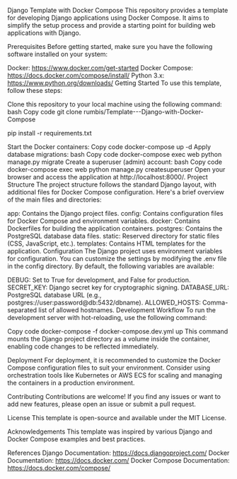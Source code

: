 Django Template with Docker Compose
This repository provides a template for developing Django applications using Docker Compose. It aims to simplify the setup process and provide a starting point for building web applications with Django.

Prerequisites
Before getting started, make sure you have the following software installed on your system:

Docker: https://www.docker.com/get-started
Docker Compose: https://docs.docker.com/compose/install/
Python 3.x: https://www.python.org/downloads/
Getting Started
To use this template, follow these steps:

Clone this repository to your local machine using the following command:
bash
Copy code
git clone rumbis/Template---Django-with-Docker-Compose

pip install -r requirements.txt

Start the Docker containers:
Copy code
docker-compose up -d
Apply database migrations:
bash
Copy code
docker-compose exec web python manage.py migrate
Create a superuser (admin) account:
bash
Copy code
docker-compose exec web python manage.py createsuperuser
Open your browser and access the application at http://localhost:8000/.
Project Structure
The project structure follows the standard Django layout, with additional files for Docker Compose configuration. Here's a brief overview of the main files and directories:

app: Contains the Django project files.
config: Contains configuration files for Docker Compose and environment variables.
docker: Contains Dockerfiles for building the application containers.
postgres: Contains the PostgreSQL database data files.
static: Reserved directory for static files (CSS, JavaScript, etc.).
templates: Contains HTML templates for the application.
Configuration
The Django project uses environment variables for configuration. You can customize the settings by modifying the .env file in the config directory. By default, the following variables are available:

DEBUG: Set to True for development, and False for production.
SECRET_KEY: Django secret key for cryptographic signing.
DATABASE_URL: PostgreSQL database URL (e.g., postgres://user:password@db:5432/dbname).
ALLOWED_HOSTS: Comma-separated list of allowed hostnames.
Development Workflow
To run the development server with hot-reloading, use the following command:

Copy code
docker-compose -f docker-compose.dev.yml up
This command mounts the Django project directory as a volume inside the container, enabling code changes to be reflected immediately.

Deployment
For deployment, it is recommended to customize the Docker Compose configuration files to suit your environment. Consider using orchestration tools like Kubernetes or AWS ECS for scaling and managing the containers in a production environment.

Contributing
Contributions are welcome! If you find any issues or want to add new features, please open an issue or submit a pull request.

License
This template is open-source and available under the MIT License.

Acknowledgements
This template was inspired by various Django and Docker Compose examples and best practices.

References
Django Documentation: https://docs.djangoproject.com/
Docker Documentation: https://docs.docker.com/
Docker Compose Documentation: https://docs.docker.com/compose/